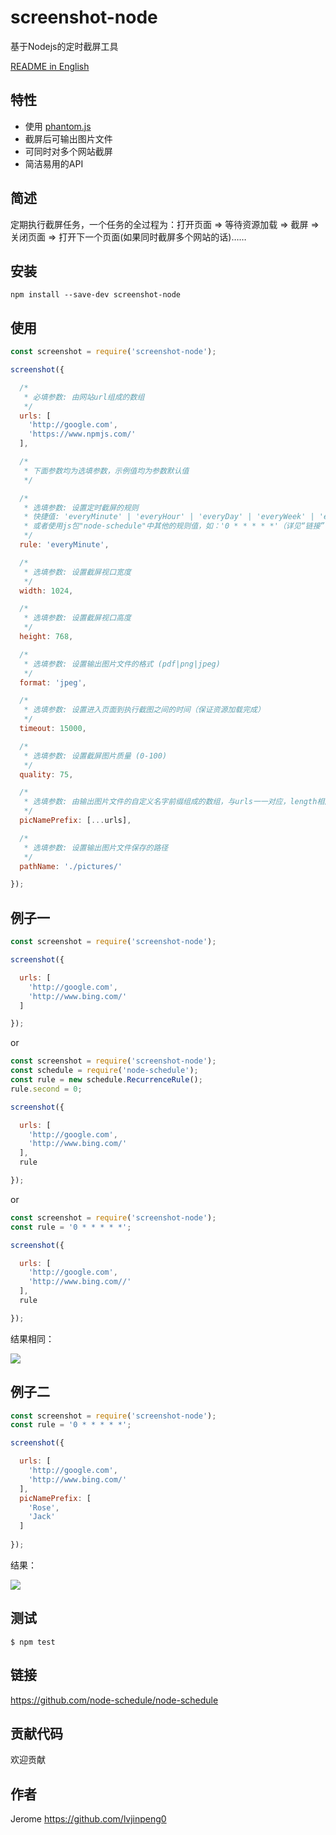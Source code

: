 # screenshot-node

基于Nodejs的定时截屏工具

[README in English](https://github.com/lvjinpeng0/screenshot-node/blob/master/README.md)

## 特性

 - 使用 [phantom.js](http://phantomjs.org/)
 - 截屏后可输出图片文件
 - 可同时对多个网站截屏
 - 简洁易用的API

## 简述

定期执行截屏任务，一个任务的全过程为：打开页面 => 等待资源加载 => 截屏 => 关闭页面 => 打开下一个页面(如果同时截屏多个网站的话)……

## 安装

`npm install --save-dev screenshot-node`

## 使用

```javascript
const screenshot = require('screenshot-node');

screenshot({

  /*
   * 必填参数: 由网站url组成的数组
   */
  urls: [
    'http://google.com',
    'https://www.npmjs.com/'
  ],

  /*
   * 下面参数均为选填参数，示例值均为参数默认值
   */

  /*
   * 选填参数: 设置定时截屏的规则
   * 快捷值: 'everyMinute' | 'everyHour' | 'everyDay' | 'everyWeek' | 'everyMonth'
   * 或者使用js包"node-schedule"中其他的规则值，如：'0 * * * * *'（详见“链接”中地址）
   */
  rule: 'everyMinute',

  /*
   * 选填参数: 设置截屏视口宽度
   */
  width: 1024,

  /*
   * 选填参数: 设置截屏视口高度
   */
  height: 768,

  /*
   * 选填参数: 设置输出图片文件的格式 (pdf|png|jpeg)
   */
  format: 'jpeg',

  /*
   * 选填参数: 设置进入页面到执行截图之间的时间（保证资源加载完成）
   */
  timeout: 15000,

  /*
   * 选填参数: 设置截屏图片质量 (0-100)
   */
  quality: 75,

  /*
   * 选填参数: 由输出图片文件的自定义名字前缀组成的数组，与urls一一对应，length相同
   */
  picNamePrefix: [...urls],

  /*
   * 选填参数: 设置输出图片文件保存的路径
   */
  pathName: './pictures/'

});
```

## 例子一

```javascript
const screenshot = require('screenshot-node');

screenshot({

  urls: [
    'http://google.com',
    'http://www.bing.com/'
  ]

});
```

or

```javascript
const screenshot = require('screenshot-node');
const schedule = require('node-schedule');
const rule = new schedule.RecurrenceRule();
rule.second = 0;

screenshot({

  urls: [
    'http://google.com',
    'http://www.bing.com/'
  ],
  rule

});
```

or

```javascript
const screenshot = require('screenshot-node');
const rule = '0 * * * * *';

screenshot({

  urls: [
    'http://google.com',
    'http://www.bing.com//'
  ],
  rule

});
```

结果相同：

![](https://ws1.sinaimg.cn/large/006tKfTcgy1filmhcfeonj30ij029dfv.jpg)

## 例子二

```javascript
const screenshot = require('screenshot-node');
const rule = '0 * * * * *';

screenshot({

  urls: [
    'http://google.com',
    'http://www.bing.com/'
  ],
  picNamePrefix: [
    'Rose',
    'Jack'
  ]
  
});
```

结果：

![](https://ws3.sinaimg.cn/large/006tKfTcgy1filmuj3oo2j30kl027glk.jpg)


## 测试

```
$ npm test
```

## 链接
https://github.com/node-schedule/node-schedule

## 贡献代码

欢迎贡献

## 作者

Jerome https://github.com/lvjinpeng0
